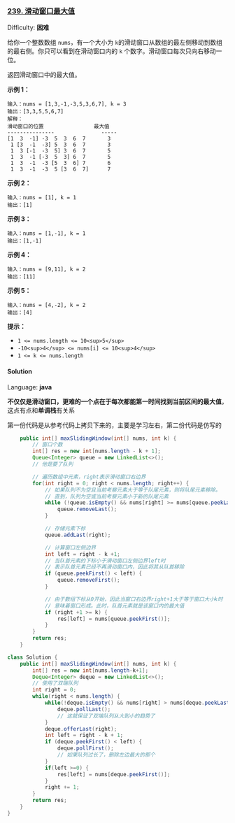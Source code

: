 ### [239\. 滑动窗口最大值](https://leetcode-cn.com/problems/sliding-window-maximum/)

Difficulty: **困难**


给你一个整数数组 `nums`，有一个大小为 `k`的滑动窗口从数组的最左侧移动到数组的最右侧。你只可以看到在滑动窗口内的 `k` 个数字。滑动窗口每次只向右移动一位。

返回滑动窗口中的最大值。

**示例 1：**

```
输入：nums = [1,3,-1,-3,5,3,6,7], k = 3
输出：[3,3,5,5,6,7]
解释：
滑动窗口的位置                最大值
---------------               -----
[1  3  -1] -3  5  3  6  7       3
 1 [3  -1  -3] 5  3  6  7       3
 1  3 [-1  -3  5] 3  6  7       5
 1  3  -1 [-3  5  3] 6  7       5
 1  3  -1  -3 [5  3  6] 7       6
 1  3  -1  -3  5 [3  6  7]      7
```

**示例 2：**

```
输入：nums = [1], k = 1
输出：[1]
```

**示例 3：**

```
输入：nums = [1,-1], k = 1
输出：[1,-1]
```

**示例 4：**

```
输入：nums = [9,11], k = 2
输出：[11]
```

**示例 5：**

```
输入：nums = [4,-2], k = 2
输出：[4]
```

**提示：**

*   `1 <= nums.length <= 10<sup>5</sup>`
*   `-10<sup>4</sup> <= nums[i] <= 10<sup>4</sup>`
*   `1 <= k <= nums.length`

#### Solution

Language: **java**



**不仅仅是滑动窗口，更难的一个点在于每次都能第一时间找到当前区间的最大值**，这点有点和**单调栈**有关系

第一份代码是从参考代码上拷贝下来的，主要是学习左右，第二份代码是仿写的

```java
    public int[] maxSlidingWindow(int[] nums, int k) {
        // 窗口个数
        int[] res = new int[nums.length - k + 1];
        Queue<Integer> queue = new LinkedList<>();
      	// 他是要了队列

        // 遍历数组中元素，right表示滑动窗口右边界
        for(int right = 0; right < nums.length; right++) {
            // 如果队列不为空且当前考察元素大于等于队尾元素，则将队尾元素移除。
            // 直到，队列为空或当前考察元素小于新的队尾元素
            while (!queue.isEmpty() && nums[right] >= nums[queue.peekLast()]) {
                queue.removeLast();
            }

            // 存储元素下标
            queue.addLast(right);

            // 计算窗口左侧边界
            int left = right - k +1;
            // 当队首元素的下标小于滑动窗口左侧边界left时
            // 表示队首元素已经不再滑动窗口内，因此将其从队首移除
            if (queue.peekFirst() < left) {
                queue.removeFirst();
            }

            // 由于数组下标从0开始，因此当窗口右边界right+1大于等于窗口大小k时
            // 意味着窗口形成。此时，队首元素就是该窗口内的最大值
            if (right +1 >= k) {
                res[left] = nums[queue.peekFirst()];
            }
        }
        return res;
    }
```



```java
class Solution {
    public int[] maxSlidingWindow(int[] nums, int k) {
        int[] res = new int[nums.length-k+1];
        Deque<Integer> deque = new LinkedList<>();
      	// 使用了双端队列
        int right = 0;
        while(right < nums.length) {
            while(!deque.isEmpty() && nums[right] > nums[deque.peekLast()]) {
                deque.pollLast();
                // 这就保证了双端队列从大到小的趋势了
            }
            deque.offerLast(right);
            int left = right - k + 1;
            if (deque.peekFirst() < left) {
                deque.pollFirst();
                // 如果队列过长了，删除左边最大的那个
            }
            if(left >=0) {
                res[left] = nums[deque.peekFirst()];
            }
            right += 1;
        }
        return res;
    }
}
```

